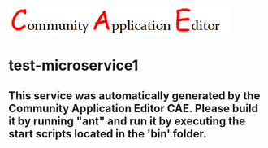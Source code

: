 ![CAE](https://github.com/cae-test/microservice-test-microservice1/blob/master/img/logo.png)  

test-microservice1
===================


This service was automatically generated by the Community Application Editor CAE. Please build it by running "ant" and run it by executing the start scripts located in the 'bin' folder.
---------------
